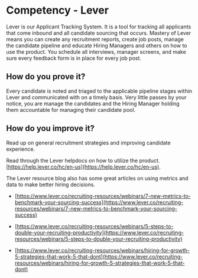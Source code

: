 # Competency - Lever

Lever is our Applicant Tracking System. It is a tool for tracking all applicants that come inbound and all candidate sourcing that occurs. Mastery of Lever means you can create any recruitment reports, create job posts, manage the candidate pipeline and educate Hiring Managers and others on how to use the product. You schedule all interviews, manager screens, and make sure every feedback form is in place for every job post. 

## How do you prove it?

Every candidate is noted and triaged to the applicable pipeline stages within Lever and communicated with on a timely basis. Very little passes by your notice, you are manage the candidates and the Hiring Manager holding them accountable for managing their candidate pool.  

## How do you improve it?

Read up on general recruitment strategies and improving candidate experience. 

Read through the Lever helpdocs on how to utilize the product. [https://help.lever.co/hc/en-us](https://help.lever.co/hc/en-us).

The Lever resource blog also has some great articles on using metrics and data to make better hiring decisions. 

* [https://www.lever.co/recruiting-resources/webinars/7-new-metrics-to-benchmark-your-sourcing-success](https://www.lever.co/recruiting-resources/webinars/7-new-metrics-to-benchmark-your-sourcing-success)

* [https://www.lever.co/recruiting-resources/webinars/5-steps-to-double-your-recruiting-productivity](https://www.lever.co/recruiting-resources/webinars/5-steps-to-double-your-recruiting-productivity)

* [https://www.lever.co/recruiting-resources/webinars/hiring-for-growth-5-strategies-that-work-5-that-dont](https://www.lever.co/recruiting-resources/webinars/hiring-for-growth-5-strategies-that-work-5-that-dont)

